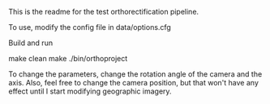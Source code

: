 This is the readme for the test orthorectification pipeline. 

To use, modify the config file in data/options.cfg

Build and run

make clean
make
./bin/orthoproject


To change the parameters, change the rotation angle of the camera and the axis.  Also, feel free to change the camera position, but that won't have any effect until I start modifying geographic imagery. 
